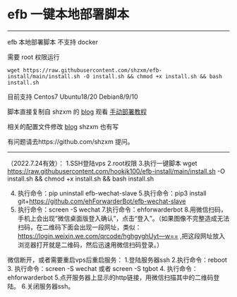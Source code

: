 # efb 一键本地部署脚本
---
efb 本地部署脚本 不支持 docker

需要 root 权限运行

```
wget https://raw.githubusercontent.com/shzxm/efb-install/main/install.sh -O install.sh && chmod +x install.sh && bash install.sh
```

目前支持 Centos7 Ubuntu18/20 Debian8/9/10


脚本直接复制自 shzxm 的 [blog](https://blog.shzxm.com) 观看 [手动部署教程](https://blog.shzxm.com/2020/12/31/efb/) 

相关的配置文件修改 [blog](https://blog.shzxm.com) shzxm 也有写

有问题请去https://github.com/shzxm 提问。

---------------------------------------
（2022.7.24有效）：
1.SSH登陆vps
2.root权限
3.执行一键脚本
wget https://raw.githubusercontent.com/hookjk100/efb-install/main/install.sh -O install.sh && chmod +x install.sh && bash install.sh

4. 执行命令：pip uninstall efb-wechat-slave
5.执行命令：pip3 install git+https://github.com/ehForwarderBot/efb-wechat-slave
6. 执行命令：screen -S wechat
7.执行命令：ehforwarderbot
8.用微信扫码，手机上会出现“微信桌面版登入确认”，点击“登入”。（如果图像不完整造成无法扫码，在二维码下面会出现一段网址，类似：https://login.weixin.we.com/qrcode/hghgyghUyt—w==
,把这段网址放入浏览器打开就是二维码，然后迅速用微信扫码登录。）


微信断开，或者需要重启vps后重启服务：
1.登陆服务器ssh
2.执行命令：reboot
3. 执行命令：screen -S wechat 或者 screen -S tgbot
4. 执行命令：ehforwarderbot
5.点开服务器上显示的http链接，用微信扫描其中的二维码登陆。
6.关闭服务器ssh。





















